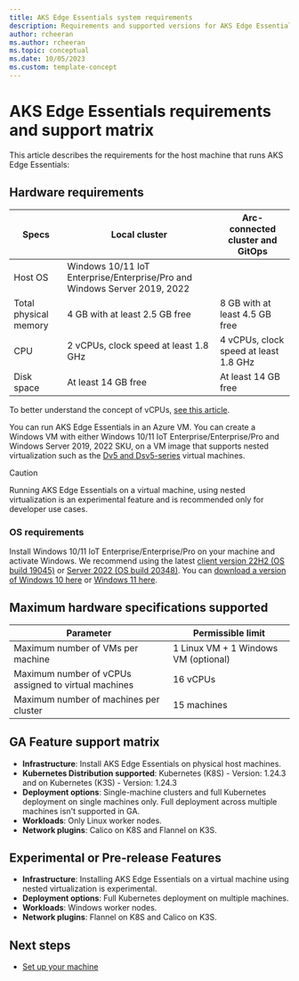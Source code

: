 ```yaml
---
title: AKS Edge Essentials system requirements 
description: Requirements and supported versions for AKS Edge Essentials. 
author: rcheeran
ms.author: rcheeran
ms.topic: conceptual
ms.date: 10/05/2023
ms.custom: template-concept
---
```


# AKS Edge Essentials requirements and support matrix

This article describes the requirements for the host machine that runs AKS Edge Essentials:

## Hardware requirements

  | Specs | Local cluster | Arc-connected cluster and GitOps|
  | ---------- | --------- |--------- |
  | Host OS | Windows 10/11 IoT Enterprise/Enterprise/Pro and Windows Server 2019, 2022||
  | Total physical memory | 4 GB with at least 2.5 GB free | 8 GB with at least 4.5 GB free  |
  | CPU | 2 vCPUs, clock speed at least 1.8 GHz |4 vCPUs, clock speed at least 1.8 GHz|
  | Disk space | At least 14 GB free |At least 14 GB free |

To better understand the concept of vCPUs, [see this article](https://social.technet.microsoft.com/wiki/contents/articles/1234.hyper-v-concepts-vcpu-virtual-processor-q-a.aspx).

You can run AKS Edge Essentials in an Azure VM. You can create a Windows VM with either Windows 10/11 IoT Enterprise/Enterprise/Pro and Windows Server 2019, 2022 SKU, on a VM image that supports nested virtualization such as the [Dv5 and Dsv5-series](/azure/virtual-machines/dv5-dsv5-series) virtual machines.

> [!CAUTION]
> Running AKS Edge Essentials on a virtual machine, using nested virtualization is an experimental feature and is recommended only for developer use cases.  

### OS requirements

Install Windows 10/11 IoT Enterprise/Enterprise/Pro on your machine and activate Windows. We recommend using the latest [client version 22H2 (OS build 19045)](/windows/release-health/release-information) or [Server 2022 (OS build 20348)](/windows/release-health/windows-server-release-info). You can [download a version of Windows 10 here](https://www.microsoft.com/software-download/windows10) or [Windows 11 here](https://www.microsoft.com/software-download/windows11).

## Maximum hardware specifications supported

| Parameter | Permissible limit |
  | ---------- | --------- |
  | Maximum number of VMs per machine  | 1 Linux VM + 1 Windows VM (optional) |
  | Maximum number of vCPUs assigned to virtual machines  | 16 vCPUs |
  | Maximum number of machines per cluster | 15 machines |

## GA Feature support matrix

- **Infrastructure**: Install AKS Edge Essentials on physical host machines.
- **Kubernetes Distribution supported**: Kubernetes (K8S) - Version: 1.24.3 and on Kubernetes (K3S) - Version: 1.24.3
- **Deployment options**: Single-machine clusters and full Kubernetes deployment on single machines only. Full deployment across multiple machines isn't supported in GA.
- **Workloads**: Only Linux worker nodes.
- **Network plugins**: Calico on K8S and Flannel on K3S.

## Experimental or Pre-release Features

- **Infrastructure**: Installing AKS Edge Essentials on a virtual machine using nested virtualization is experimental.
- **Deployment options**: Full Kubernetes deployment on multiple machines.
- **Workloads**: Windows worker nodes.
- **Network plugins**: Flannel on K8S and Calico on K3S.

## Next steps

- [Set up your machine](./aks-edge-howto-setup-machine.md)
